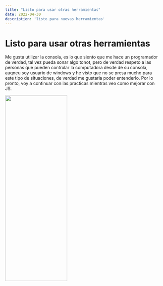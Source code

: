 ```yaml
---
title: "Listo para usar otras herramientas"
date: 2022-04-30
description: 'listo para nuevas herramientas'
---
```


# Listo para usar otras herramientas

Me gusta utilizar la consola, es lo que siento que me hace un programador de verdad, tal vez pueda sonar algo tonot, pero de verdad respeto a las personas que pueden 
controlar la computadora desde de su consola, auqneu soy usuario de windows y he visto que no se presa mucho para este tipo de situaciones, de verdad me gustaria poder entenderlo.
Por lo pronto, voy a continuar con las practicas mientras veo como mejorar con JS.

<img src="https://distribucionfiguraspvc.com/7897-medium_default/pinguino-emperador.jpg" height="600px" width="200px">
